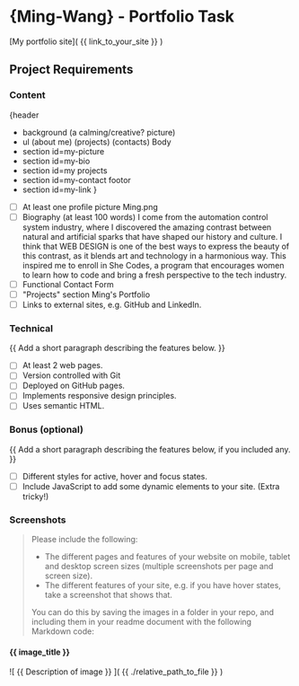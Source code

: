 # {Ming-Wang} - Portfolio Task
[My portfolio site]( {{ link_to_your_site }} )
## Project Requirements
### Content
{header
 - background (a calming/creative? picture)
 - ul (about me) (projects) (contacts)
 Body 
 - section id=my-picture
 - section id=my-bio
 - section id=my projects
 - section id=my-contact
 footor
 - section id=my-link
 }

- [ ] At least one profile picture
        Ming.png
- [ ] Biography (at least 100 words)
        I come from the automation control system industry, where I discovered the amazing contrast between natural and artificial sparks that have shaped our history and culture. I think that WEB DESIGN is one of the best ways to express the beauty of this contrast, as it blends art and technology in a harmonious way. This inspired me to enroll in She Codes, a program that encourages women to learn how to code and bring a fresh perspective to the tech industry.
- [ ] Functional Contact Form
- [ ] "Projects" section
        Ming's Portfolio
- [ ] Links to external sites, e.g. GitHub and LinkedIn.
### Technical
{{ Add a short paragraph describing the features below. }}
- [ ] At least 2 web pages.
- [ ] Version controlled with Git
- [ ] Deployed on GitHub pages.
- [ ] Implements responsive design principles.
- [ ] Uses semantic HTML.
### Bonus (optional)
{{ Add a short paragraph describing the features below, if you included any. }}
- [ ] Different styles for active, hover and focus states.
- [ ] Include JavaScript to add some dynamic elements to your site. (Extra
tricky!)
### Screenshots
> Please include the following:
> - The different pages and features of your website on mobile, tablet and
desktop screen sizes (multiple screenshots per page and screen size).
> - The different features of your site, e.g. if you have hover states, take a
screenshot that shows that.
>
> You can do this by saving the images in a folder in your repo, and including
them in your readme document with the following Markdown code:
#### {{ image_title }}
![ {{ Description of image }} ]( {{ ./relative_path_to_file }} )